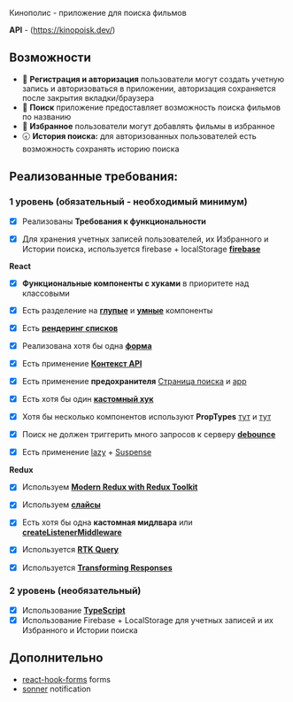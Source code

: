 Кинополис - приложение для поиска фильмов

**API** - (https://kinopoisk.dev/)

## **Возможности**

- 🔐 **Регистрация и авторизация** пользователи могут создать учетную запись и авторизоваться в приложении, авторизация сохраняется после закрытия вкладки/браузера
- 🔎 **Поиск** приложение предоставляет возможность поиска фильмов по названию
- 🖤 **Избранное** пользователи могут добавлять фильмы в избранное
- 🕣 **История поиска:** для авторизованных пользователей есть возможность сохранять историю поиска

## Реализованные требования:

### **1 уровень (обязательный - необходимый минимум)**

- [x] Реализованы **Требования к функциональности**

- [x] Для хранения учетных записей пользователей, их Избранного и Истории поиска, используется firebase + localStorage [**firebase**](https://firebase.google.com/)

**React**

- [x] **Функциональные компоненты c хуками** в приоритете над классовыми
- [x] Есть разделение на **[глупые](https://github.com/nessaj9698/aston-react/blob/main/src/components/layout/container/Container.tsx)** и **[умные](https://github.com/nessaj9698/aston-react/blob/main/src/components/searchForm/SearchForm.tsx)** компоненты

- [x] Есть [**рендеринг списков**](https://github.com/nessaj9698/aston-react/blob/main/src/components/movieCards/CardRows.tsx)

- [x] Реализована хотя бы одна [**форма**](https://github.com/nessaj9698/aston-react/blob/main/src/components/userForm/UserForm.tsx)

- [x] Есть применение [**Контекст API**](https://github.com/nessaj9698/aston-react/blob/main/src/pages/FavouritesPage/FavouritesPage.tsx)

- [x] Есть применение **предохранителя** [Страница поиска](https://github.com/nessaj9698/aston-react/blob/main/src/pages/SearchPage/SearchPage.tsx) и [app](https://github.com/nessaj9698/aston-react/blob/main/src/App.tsx)

- [x] Есть хотя бы один [**кастомный хук**](https://github.com/nessaj9698/aston-react/blob/main/src/hooks/useNavigateToSearch.ts)

- [x] Хотя бы несколько компонентов используют **PropTypes** [тут](https://github.com/nessaj9698/aston-react/blob/main/src/components/layout/container/Container.tsx) и [тут](https://github.com/nessaj9698/aston-react/tree/main/src/components/loader)

- [x] Поиск не должен триггерить много запросов к серверу [**debounce**](https://github.com/nessaj9698/aston-react/blob/main/src/hooks/useDebounce.ts)

- [x] Есть применение [lazy](https://github.com/nessaj9698/aston-react/blob/main/src/routes/routes.js) + [Suspense](https://github.com/nessaj9698/aston-react/blob/main/src/components/layout/AppLayout.tsx)

**Redux**

- [x] Используем [**Modern Redux with Redux Toolkit**](https://github.com/nessaj9698/aston-react/blob/main/src/store/store.ts)
- [x] Используем [**слайсы**](https://github.com/nessaj9698/aston-react/blob/main/src/store/authSlice.ts)

- [x] Есть хотя бы одна **кастомная мидлвара** или [**createListenerMiddleware**](https://github.com/nessaj9698/aston-react/blob/main/src/store/authMiddleware.ts)

- [x] Используется [**RTK Query**](https://github.com/nessaj9698/aston-react/blob/main/src/store/moviesQueryApi.ts)

- [x] Используется [**Transforming Responses**](https://github.com/nessaj9698/aston-react/blob/main/src/utils/dataFormatting.ts)

### **2 уровень (необязательный)**

- [x] Использование [**TypeScript**](https://github.com/nessaj9698/aston-react/blob/main/tsconfig.json)
- [x] Использование Firebase + LocalStorage для учетных записей и их Избранного и Истории поиска

## **Дополнительно**

- [react-hook-forms](https://react-hook-form.com/) forms
- [sonner](https://sonner.emilkowal.ski/toast) notification
